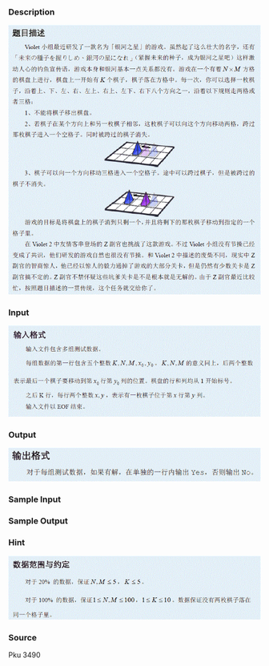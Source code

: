 
### Description
![](/JudgeOnline/upload/201204/T3des(3).gif)

### Input
![](/JudgeOnline/upload/201204/T3input(3).gif)
### Output
![](/JudgeOnline/upload/201204/T3output(3).gif)
### Sample Input

### Sample Output

### Hint
![](/JudgeOnline/upload/201204/T3hint(3).gif)
### Source
Pku 3490 
